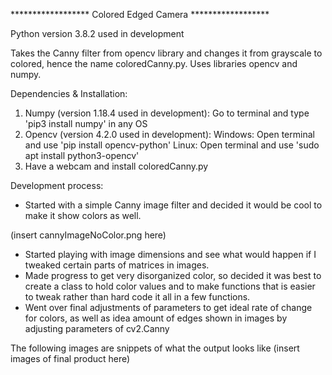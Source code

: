 ****************** Colored Edged Camera ******************

Python version 3.8.2 used in development

Takes the Canny filter from opencv library and changes it from grayscale to
colored, hence the name coloredCanny.py. Uses libraries opencv and numpy.


Dependencies & Installation:

  1. Numpy (version 1.18.4 used in development):
      Go to terminal and type 'pip3 install numpy' in any OS
  2. Opencv (version 4.2.0 used in development):
      Windows: Open terminal and use 'pip install opencv-python'
      Linux: Open terminal and use 'sudo apt install python3-opencv'
  3. Have a webcam and install coloredCanny.py



Development process:
- Started with a simple Canny image filter and decided it would be cool to make
  it show colors as well.

(insert cannyImageNoColor.png here)

- Started playing with image dimensions and see what would happen if I tweaked
  certain parts of matrices in images.
- Made progress to get very disorganized color, so decided it was best to create
  a class to hold color values and to make functions that is easier to tweak
  rather than hard code it all in a few functions.
- Went over final adjustments of parameters to get ideal rate of change for colors,
  as well as idea amount of edges shown in images by adjusting parameters of cv2.Canny

The following images are snippets of what the output looks like
(insert images of final product here)
